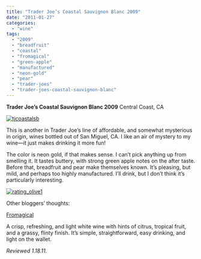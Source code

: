 ```yaml
---
title: "Trader Joe’s Coastal Sauvignon Blanc 2009"
date: "2011-01-27"
categories:
  - "wine"
tags:
  - "2009"
  - "breadfruit"
  - "coastal"
  - "fromagical"
  - "green-apple"
  - "manufactured"
  - "neon-gold"
  - "pear"
  - "trader-joes"
  - "trader-joes-coastal-sauvignon-blanc"
---
```


**Trader Joe’s Coastal Sauvignon Blanc 2009** Central Coast, CA

[![](http://s3.amazonaws.com/thegourmez-wpmedia/2011/01/tjcoastalsb.jpg "tjcoastalsb")](http://s3.amazonaws.com/thegourmez-wpmedia/2011/01/tjcoastalsb.jpg)

This is another in Trader Joe’s line of affordable, and somewhat mysterious in origin, wines bottled out of San Miguel, CA. I like an air of mystery to my wine—it just makes drinking it more fun!

The color is neon gold, if that makes sense. I can’t pick anything up from smelling it. It tastes buttery, with strong green apple notes on the after taste. Before that, breadfruit and pear make themselves known. It’s pleasing, but mild, and perhaps too highly manufactured. I’ll drink, but I don’t think it’s particularly interesting.

[![](http://s3.amazonaws.com/thegourmez-wpmedia/2009/04/rating_olive1.gif "rating_olive1")](http://s3.amazonaws.com/thegourmez-wpmedia/2009/04/rating_olive1.gif)

Other bloggers’ thoughts:

[Fromagical](http://fromagical.blogspot.com/2010/12/day-three-hundred-and-six-preview-of.html)

A crisp, refreshing, and light white wine with hints of citrus, tropical fruit, and a grassy, flinty finish. It’s simple, straightforward, easy drinking, and light on the wallet.

_Reviewed 1.18.11._
